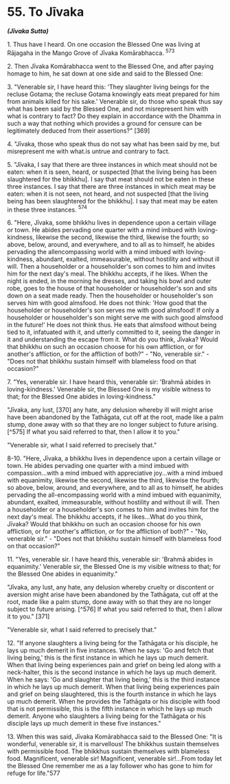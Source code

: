 # 55. To Jīvaka
***(Jīvaka Sutta)***

1\. Thus have I heard. On one occasion the Blessed One was living at Rājagaha in the Mango Grove of Jīvaka Komārabhacca. ${ }^{573}$

2\. Then Jīvaka Komārabhacca went to the Blessed One, and after paying homage to him, he sat down at one side and said to the Blessed One:

3\. "Venerable sir, I have heard this: 'They slaughter living beings for the recluse Gotama; the recluse Gotama knowingly eats meat prepared for him from animals killed for his sake.' Venerable sir, do those who speak thus say what has been said by the Blessed One, and not misrepresent him with what is contrary to fact? Do they explain in accordance with the Dhamma in such a way that nothing which provides a ground for censure can be legitimately deduced from their assertions?" [369]

4\. "Jīvaka, those who speak thus do not say what has been said by me, but misrepresent me with what.is untrue and contrary to fact.

5\. "Jīvaka, I say that there are three instances in which meat should not be eaten: when it is seen, heard, or suspected [that the living being has been slaughtered for the bhikkhu]. I say that meat should not be eaten in these three instances. I say that there are three instances in which meat may be eaten: when it is not seen, not heard, and not suspected [that the living being has been slaughtered for the bhikkhu]. I say that meat may be eaten in these three instances. ${ }^{574}$

6\. "Here, Jīvaka, some bhikkhu lives in dependence upon a certain village or town. He abides pervading one quarter with a mind imbued with loving-kindness, likewise the second, likewise the third, likewise the fourth; so above, below, around, and everywhere, and to all as to himself, he abides pervading the allencompassing world with a mind imbued with loving-kindness,
abundant, exalted, immeasurable, without hostility and without ill will. Then a householder or a householder's son comes to him and invites him for the next day's meal. The bhikkhu accepts, if he likes. When the night is ended, in the morning he dresses, and taking his bowl and outer robe, goes to the house of that householder or householder's son and sits down on a seat made ready. Then the householder or householder's son serves him with good almsfood. He does not think: 'How good that the householder or householder's son serves me with good almsfood! If only a householder or householder's son might serve me with such good almsfood in the future!' He does not think thus. He eats that almsfood without being tied to it, infatuated with it, and utterly committed to it, seeing the danger in it and understanding the escape from it. What do you think, Jīvaka? Would that bhikkhu on such an occasion choose for his own affliction, or for another's affliction, or for the affliction of both?" - "No, venerable sir." - "Does not that bhikkhu sustain himself with blameless food on that occasion?"

7\. "Yes, venerable sir. I have heard this, venerable sir: 'Brahmā abides in loving-kindness.' Venerable sir, the Blessed One is my visible witness to that; for the Blessed One abides in loving-kindness."

"Jīvaka, any lust, [370] any hate, any delusion whereby ill will might arise have been abandoned by the Tathāgata, cut off at the root, made like a palm stump, done away with so that they are no longer subject to future arising. [^575] If what you said referred to that, then I allow it to you."

"Venerable sir, what I said referred to precisely that."

8-10. "Here, Jīvaka, a bhikkhu lives in dependence upon a certain village or town. He abides pervading one quarter with a mind imbued with compassion...with a mind imbued with appreciative joy...with a mind imbued with equanimity, likewise the second, likewise the third, likewise the fourth; so above, below, around, and everywhere, and to all as to himself, he abides pervading the all-encompassing world with a mind imbued with equanimity, abundant, exalted, immeasurable, without hostility and without ill will. Then a householder or a householder's son comes to him and invites him for the next day's meal. The bhikkhu accepts, if he likes...What do you think, Jīvaka? Would that bhikkhu on such an occasion choose
for his own affliction, or for another's affliction, or for the affliction of both?" - "No, venerable sir." - "Does not that bhikkhu sustain himself with blameless food on that occasion?"

11\. "Yes, venerable sir. I have heard this, venerable sir: 'Brahmā abides in equanimity.' Venerable sir, the Blessed One is my visible witness to that; for the Blessed One abides in equanimity."

"Jīvaka, any lust, any hate, any delusion whereby cruelty or discontent or aversion might arise have been abandoned by the Tathāgata, cut off at the root, made like a palm stump, done away with so that they are no longer subject to future arising. [^576] If what you said referred to that, then I allow it to you." [371]

"Venerable sir, what I said referred to precisely that."

12\. "If anyone slaughters a living being for the Tathāgata or his disciple, he lays up much demerit in five instances. When he says: 'Go and fetch that living being,' this is the first instance in which he lays up much demerit. When that living being experiences pain and grief on being led along with a neck-halter, this is the second instance in which he lays up much demerit. When he says: 'Go and slaughter that living being,' this is the third instance in which he lays up much demerit. When that living being experiences pain and grief on being slaughtered, this is the fourth instance in which he lays up much demerit. When he provides the Tathāgata or his disciple with food that is not permissible, this is the fifth instance in which he lays up much demerit. Anyone who slaughters a living being for the Tathāgata or his disciple lays up much demerit in these five instances."

13\. When this was said, Jīvaka Komārabhacca said to the Blessed One: "It is wonderful, venerable sir, it is marvellous! The bhikkhus sustain themselves with permissible food. The bhikkhus sustain themselves with blameless food. Magnificent, venerable sir! Magnificent, venerable sir!...From today let the Blessed One remember me as a lay follower who has gone to him for refuge for life."577